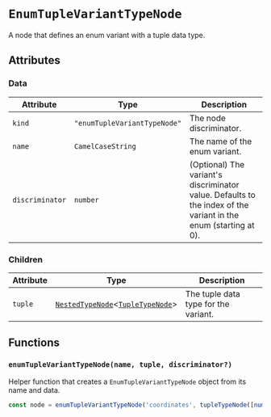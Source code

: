 # `EnumTupleVariantTypeNode`

A node that defines an enum variant with a tuple data type.

## Attributes

### Data

| Attribute       | Type                         | Description                                                                                                     |
| --------------- | ---------------------------- | --------------------------------------------------------------------------------------------------------------- |
| `kind`          | `"enumTupleVariantTypeNode"` | The node discriminator.                                                                                         |
| `name`          | `CamelCaseString`            | The name of the enum variant.                                                                                   |
| `discriminator` | `number`                     | (Optional) The variant's discriminator value. Defaults to the index of the variant in the enum (starting at 0). |

### Children

| Attribute | Type                                                                           | Description                          |
| --------- | ------------------------------------------------------------------------------ | ------------------------------------ |
| `tuple`   | [`NestedTypeNode`](./NestedTypeNode.md)<[`TupleTypeNode`](./TupleTypeNode.md)> | The tuple data type for the variant. |

## Functions

### `enumTupleVariantTypeNode(name, tuple, discriminator?)`

Helper function that creates a `EnumTupleVariantTypeNode` object from its name and data.

```ts
const node = enumTupleVariantTypeNode('coordinates', tupleTypeNode([numberTypeNode('u32'), numberTypeNode('u32')]));
```
